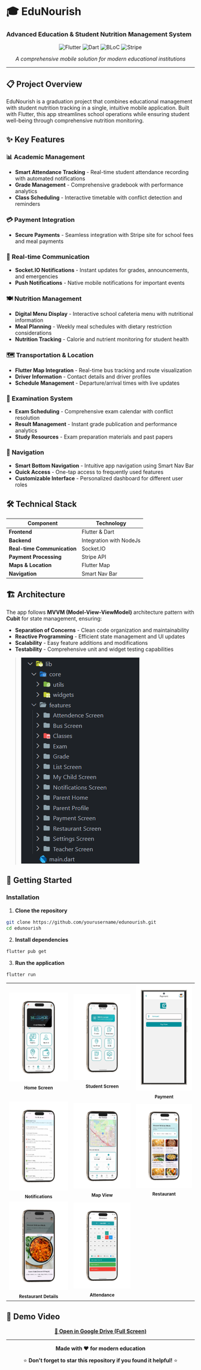 # 🎓 EduNourish
### Advanced Education & Student Nutrition Management System

<div align="center">

![Flutter](https://img.shields.io/badge/Flutter-%2302569B.svg?style=for-the-badge&logo=Flutter&logoColor=white)
![Dart](https://img.shields.io/badge/dart-%230175C2.svg?style=for-the-badge&logo=dart&logoColor=white)
![BLoC](https://img.shields.io/badge/bloc-%23039BE5.svg?style=for-the-badge&logo=bloc)
![Stripe](https://img.shields.io/badge/Stripe-626CD9?style=for-the-badge&logo=Stripe&logoColor=white)

*A comprehensive mobile solution for modern educational institutions*

</div>

---

## 📋 Project Overview

EduNourish is a graduation project that combines educational management with student nutrition tracking in a single, intuitive mobile application. Built with Flutter, this app streamlines school operations while ensuring student well-being through comprehensive nutrition monitoring.

## ✨ Key Features

### 📊 **Academic Management**
- **Smart Attendance Tracking** - Real-time student attendance recording with automated notifications
- **Grade Management** - Comprehensive gradebook with performance analytics
- **Class Scheduling** - Interactive timetable with conflict detection and reminders

### 💳 **Payment Integration**
- **Secure Payments** - Seamless integration with Stripe site for school fees and meal payments


### 🔔 **Real-time Communication**
- **Socket.IO Notifications** - Instant updates for grades, announcements, and emergencies
- **Push Notifications** - Native mobile notifications for important events


### 🍽️ **Nutrition Management**
- **Digital Menu Display** - Interactive school cafeteria menu with nutritional information
- **Meal Planning** - Weekly meal schedules with dietary restriction considerations
- **Nutrition Tracking** - Calorie and nutrient monitoring for student health

### 🗺️ **Transportation & Location**
- **Flutter Map Integration** - Real-time bus tracking and route visualization
- **Driver Information** - Contact details and driver profiles
- **Schedule Management** - Departure/arrival times with live updates


### 📝 **Examination System**
- **Exam Scheduling** - Comprehensive exam calendar with conflict resolution
- **Result Management** - Instant grade publication and performance analytics
- **Study Resources** - Exam preparation materials and past papers

### 🧭 **Navigation**
- **Smart Bottom Navigation** - Intuitive app navigation using Smart Nav Bar
- **Quick Access** - One-tap access to frequently used features
- **Customizable Interface** - Personalized dashboard for different user roles

## 🛠️ Technical Stack

| Component | Technology |
|-----------|------------|
| **Frontend** | Flutter & Dart |
| **Backend** | Integration with NodeJs |
| **Real-time Communication** | Socket.IO |
| **Payment Processing** | Stripe API |
| **Maps & Location** | Flutter Map |
| **Navigation** | Smart Nav Bar |


## 🏗️ Architecture

The app follows **MVVM (Model-View-ViewModel)** architecture pattern with **Cubit** for state management, ensuring:
- **Separation of Concerns** - Clean code organization and maintainability
- **Reactive Programming** - Efficient state management and UI updates
- **Scalability** - Easy feature additions and modifications
- **Testability** - Comprehensive unit and widget testing capabilities

> ![App Structure](assets/images/Hirarchy.png)

## 🚀 Getting Started


### Installation

1. **Clone the repository**
```bash
git clone https://github.com/yourusername/edunourish.git
cd edunourish
```

2. **Install dependencies**
```bash
flutter pub get
```

3. **Run the application**
```bash
flutter run
```

<div align="center">
  <table>
    <tr>
      <td align="center">
        <img src="assets/ParentImages/HomeScreen.png" width="300" alt="Home Screen"/>
        <br/>
        <sub><b>Home Screen</b></sub>
      </td>
      <td align="center">
        <img src="assets/ParentImages/StudentScreen.png" width="450" alt="Student Screen"/>
        <br/>
        <sub><b>Student Screen</b></sub>
      </td>
      <td align="center">
        <img src="assets/ParentImages/Payment.png" width="200" alt="Payment"/>
        <br/>
        <sub><b>Payment</b></sub>
      </td>
    </tr>
    <tr>
      <td align="center">
        <img src="assets/ParentImages/Notifications.png" width="450" alt="Notifications"/>
        <br/>
        <sub><b>Notifications</b></sub>
      </td>
      <td align="center">
        <img src="assets/ParentImages/Map.png" width="450" alt="Map"/>
        <br/>
        <sub><b>Map View</b></sub>
      </td>
      <td align="center">
        <img src="assets/ParentImages/Restaurant.png" width="450" alt="Restaurant"/>
        <br/>
        <sub><b>Restaurant</b></sub>
      </td>
    </tr>
    <tr>
      <td align="center">
        <img src="assets/ParentImages/Restaurant_Details.png" width="450" alt="Restaurant Details"/>
        <br/>
        <sub><b>Restaurant Details</b></sub>
      </td>
      <td align="center">
        <img src="assets/ParentImages/Attendance.png" width="450" alt="Attendance"/>
        <br/>
        <sub><b>Attendance</b></sub>
      </td>
      <td align="center">
        <!-- Empty cell for symmetry -->
      </td>
    </tr>
  </table>
</div>




## 🎥 Demo Video

<div align="center">
  
  <!-- Direct Link as Backup -->
  <a href="https://drive.google.com/file/d/1dxgNk7Xf7GfizStuzJg2UMOPEIL4Mqr4/view?usp=sharing">
    <strong>📱 Open in Google Drive (Full Screen)</strong>
  </a>
  
</div>


---

<div align="center">

**Made with ❤️ for modern education**

⭐ **Don't forget to star this repository if you found it helpful!** ⭐

</div>
